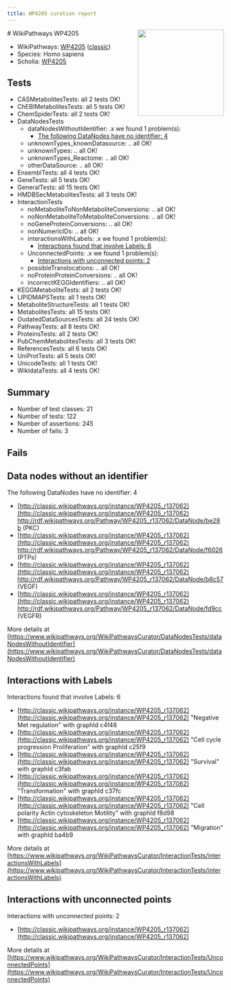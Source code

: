 ```yaml
---
title: WP4205 curation report
---
```


<img style="float: right; width: 200px" src="https://upload.wikimedia.org/wikipedia/commons/thumb/8/83/Wplogo_with_text_500.png/640px-Wplogo_with_text_500.png" />
# WikiPathways WP4205

* WikiPathways: [WP4205](https://wikipathways.org/pathways/WP4205) ([classic](https://classic.wikipathways.org/instance/WP4205))
* Species: Homo sapiens
* Scholia: [WP4205](https://scholia.toolforge.org/wikipathways/WP4205)
## Tests
* CASMetabolitesTests: all 2 tests OK!
* ChEBIMetabolitesTests: all 5 tests OK!
* ChemSpiderTests: all 2 tests OK!
* DataNodesTests
    * dataNodesWithoutIdentifier: .x we found 1 problem(s):
        * [The following DataNodes have no identifier: 4](#d2d32fa3)
    * unknownTypes_knownDatasource: .. all OK!
    * unknownTypes: .. all OK!
    * unknownTypes_Reactome: .. all OK!
    * otherDataSource: .. all OK!
* EnsemblTests: all 4 tests OK!
* GeneTests: all 5 tests OK!
* GeneralTests: all 15 tests OK!
* HMDBSecMetabolitesTests: all 3 tests OK!
* InteractionTests
    * noMetaboliteToNonMetaboliteConversions: .. all OK!
    * noNonMetaboliteToMetaboliteConversions: .. all OK!
    * noGeneProteinConversions: .. all OK!
    * nonNumericIDs: .. all OK!
    * interactionsWithLabels: .x we found 1 problem(s):
        * [Interactions found that involve Labels: 6](#630d267d)
    * UnconnectedPoints: .x we found 1 problem(s):
        * [Interactions with unconnected points: 2](#35a61ada)
    * possibleTranslocations: .. all OK!
    * noProteinProteinConversions: .. all OK!
    * incorrectKEGGIdentifiers: .. all OK!
* KEGGMetaboliteTests: all 2 tests OK!
* LIPIDMAPSTests: all 1 tests OK!
* MetaboliteStructureTests: all 1 tests OK!
* MetabolitesTests: all 15 tests OK!
* OudatedDataSourcesTests: all 24 tests OK!
* PathwayTests: all 8 tests OK!
* ProteinsTests: all 2 tests OK!
* PubChemMetabolitesTests: all 3 tests OK!
* ReferencesTests: all 6 tests OK!
* UniProtTests: all 5 tests OK!
* UnicodeTests: all 1 tests OK!
* WikidataTests: all 4 tests OK!


## Summary

* Number of test classes: 21
* Number of tests: 122
* Number of assertions: 245
* Number of fails: 3

## Fails

<a name="d2d32fa3" />

## Data nodes without an identifier

The following DataNodes have no identifier: 4

* [http://classic.wikipathways.org/instance/WP4205_r137062](http://classic.wikipathways.org/instance/WP4205_r137062) http://rdf.wikipathways.org/Pathway/WP4205_r137062/DataNode/be28b (PKC)
* [http://classic.wikipathways.org/instance/WP4205_r137062](http://classic.wikipathways.org/instance/WP4205_r137062) http://rdf.wikipathways.org/Pathway/WP4205_r137062/DataNode/f6026 (PTPs)
* [http://classic.wikipathways.org/instance/WP4205_r137062](http://classic.wikipathways.org/instance/WP4205_r137062) http://rdf.wikipathways.org/Pathway/WP4205_r137062/DataNode/b6c57 (VEGF)
* [http://classic.wikipathways.org/instance/WP4205_r137062](http://classic.wikipathways.org/instance/WP4205_r137062) http://rdf.wikipathways.org/Pathway/WP4205_r137062/DataNode/fd9cc (VEGFR)


More details at [https://www.wikipathways.org/WikiPathwaysCurator/DataNodesTests/dataNodesWithoutIdentifier](https://www.wikipathways.org/WikiPathwaysCurator/DataNodesTests/dataNodesWithoutIdentifier)

<a name="630d267d" />

## Interactions with Labels

Interactions found that involve Labels: 6

* [http://classic.wikipathways.org/instance/WP4205_r137062](http://classic.wikipathways.org/instance/WP4205_r137062) "Negative Met
regulation" with graphId c4f48
* [http://classic.wikipathways.org/instance/WP4205_r137062](http://classic.wikipathways.org/instance/WP4205_r137062) "Cell cycle progression
Proliferation" with graphId c25f9
* [http://classic.wikipathways.org/instance/WP4205_r137062](http://classic.wikipathways.org/instance/WP4205_r137062) "Survival" with graphId c3fab
* [http://classic.wikipathways.org/instance/WP4205_r137062](http://classic.wikipathways.org/instance/WP4205_r137062) "Transformation" with graphId c37fc
* [http://classic.wikipathways.org/instance/WP4205_r137062](http://classic.wikipathways.org/instance/WP4205_r137062) "Cell polarity
Actin cytoskeleton
Motility" with graphId f8d98
* [http://classic.wikipathways.org/instance/WP4205_r137062](http://classic.wikipathways.org/instance/WP4205_r137062) "Migration" with graphId ba4b9


More details at [https://www.wikipathways.org/WikiPathwaysCurator/InteractionTests/interactionsWithLabels](https://www.wikipathways.org/WikiPathwaysCurator/InteractionTests/interactionsWithLabels)

<a name="35a61ada" />

## Interactions with unconnected points

Interactions with unconnected points: 2

* [http://classic.wikipathways.org/instance/WP4205_r137062](http://classic.wikipathways.org/instance/WP4205_r137062)


More details at [https://www.wikipathways.org/WikiPathwaysCurator/InteractionTests/UnconnectedPoints](https://www.wikipathways.org/WikiPathwaysCurator/InteractionTests/UnconnectedPoints)

